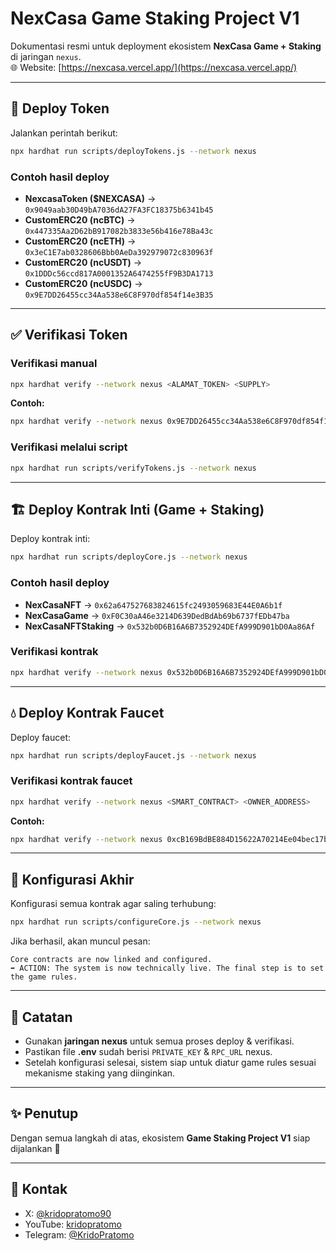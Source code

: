 # NexCasa Game Staking Project V1

Dokumentasi resmi untuk deployment ekosistem **NexCasa Game + Staking** di jaringan `nexus`.  
🌐 Website: [https://nexcasa.vercel.app/](https://nexcasa.vercel.app/)

---

## 🚀 Deploy Token

Jalankan perintah berikut:

```bash
npx hardhat run scripts/deployTokens.js --network nexus
```

### Contoh hasil deploy

- **NexcasaToken ($NEXCASA)** → `0x9049aab30D49bA7036dA27FA3FC18375b6341b45`  
- **CustomERC20 (ncBTC)** → `0x447335Aa2D62bB917082b3833e56b416e78Ba43c`  
- **CustomERC20 (ncETH)** → `0x3eC1E7ab0328606Bbb0AeDa392979072c830963f`  
- **CustomERC20 (ncUSDT)** → `0x1DDDc56ccd817A0001352A6474255fF9B3DA1713`  
- **CustomERC20 (ncUSDC)** → `0x9E7DD26455cc34Aa538e6C8F970df854f14e3B35`  

---

## ✅ Verifikasi Token

### Verifikasi manual

```bash
npx hardhat verify --network nexus <ALAMAT_TOKEN> <SUPPLY>
```

**Contoh:**

```bash
npx hardhat verify --network nexus 0x9E7DD26455cc34Aa538e6C8F970df854f14e3B35 250000000000000000000000000
```

### Verifikasi melalui script

```bash
npx hardhat run scripts/verifyTokens.js --network nexus
```

---

## 🏗 Deploy Kontrak Inti (Game + Staking)

Deploy kontrak inti:

```bash
npx hardhat run scripts/deployCore.js --network nexus
```

### Contoh hasil deploy

- **NexCasaNFT** → `0x62a647527683824615fc2493059683E44E0A6b1f`  
- **NexCasaGame** → `0xF0C30aA46e3214D639DedBdAb69b6737fEDb47ba`  
- **NexCasaNFTStaking** → `0x532b0D6B16A6B7352924DEfA999D901bD0Aa86Af`  

### Verifikasi kontrak

```bash
npx hardhat verify --network nexus 0x532b0D6B16A6B7352924DEfA999D901bD0Aa86Af
```

---

## 💧 Deploy Kontrak Faucet

Deploy faucet:

```bash
npx hardhat run scripts/deployFaucet.js --network nexus
```

### Verifikasi kontrak faucet

```bash
npx hardhat verify --network nexus <SMART_CONTRACT> <OWNER_ADDRESS>
```

**Contoh:**

```bash
npx hardhat verify --network nexus 0xcB169BdBE884D15622A70214Ee04bec17be3fCE7 0x11Cde369597203f385BC164E64E34e1F520E1983
```

---

## 🔧 Konfigurasi Akhir

Konfigurasi semua kontrak agar saling terhubung:

```bash
npx hardhat run scripts/configureCore.js --network nexus
```

Jika berhasil, akan muncul pesan:

```
Core contracts are now linked and configured.
➡️ ACTION: The system is now technically live. The final step is to set the game rules.
```

---

## 📌 Catatan

- Gunakan **jaringan nexus** untuk semua proses deploy & verifikasi.  
- Pastikan file **.env** sudah berisi `PRIVATE_KEY` & `RPC_URL` nexus.  
- Setelah konfigurasi selesai, sistem siap untuk diatur game rules sesuai mekanisme staking yang diinginkan.  

---

## ✨ Penutup

Dengan semua langkah di atas, ekosistem **Game Staking Project V1** siap dijalankan 🚀

---

## 📢 Kontak

- X: [@kridopratomo90](https://x.com/kridopratomo90)  
- YouTube: [kridopratomo](https://youtube.com/kridopratomo)  
- Telegram: [@KridoPratomo](https://t.me/@KridoPratomo)  
